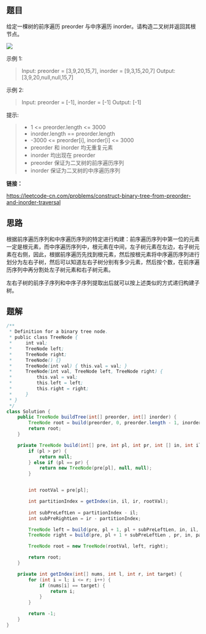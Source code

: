## 题目

给定一棵树的前序遍历 preorder 与中序遍历  inorder。请构造二叉树并返回其根节点。

 ![](https://assets.leetcode.com/uploads/2021/02/19/tree.jpg)

示例 1:

> Input: preorder = [3,9,20,15,7], inorder = [9,3,15,20,7]
> Output: [3,9,20,null,null,15,7]

示例 2:

> Input: preorder = [-1], inorder = [-1]
> Output: [-1]


提示:

> * 1 <= preorder.length <= 3000
> * inorder.length == preorder.length
> * -3000 <= preorder[i], inorder[i] <= 3000
> * preorder 和 inorder 均无重复元素
> * inorder 均出现在 preorder
> * preorder 保证为二叉树的前序遍历序列
> * inorder 保证为二叉树的中序遍历序列



**链接：**

https://leetcode-cn.com/problems/construct-binary-tree-from-preorder-and-inorder-traversal

## 思路

根据前序遍历序列和中序遍历序列的特定进行构建：前序遍历序列中第一位的元素一定是根元素，而中序遍历序列中，根元素在中间，左子树元素在左边，右子树元素在右侧，因此，根据前序遍历先找到根元素，然后按根元素将中序遍历序列进行划分为左右子树，然后可以知道左右子树分别有多少元素，然后按个数，在前序遍历序列中再分割处左子树元素和右子树元素。

左右子树的前序子序列和中序子序列提取出后就可以按上述类似的方式递归构建子树。

## 题解

```java
/**
 * Definition for a binary tree node.
 * public class TreeNode {
 *     int val;
 *     TreeNode left;
 *     TreeNode right;
 *     TreeNode() {}
 *     TreeNode(int val) { this.val = val; }
 *     TreeNode(int val, TreeNode left, TreeNode right) {
 *         this.val = val;
 *         this.left = left;
 *         this.right = right;
 *     }
 * }
 */
class Solution {
    public TreeNode buildTree(int[] preorder, int[] inorder) {
        TreeNode root = build(preorder, 0, preorder.length - 1, inorder, 0, inorder.length - 1);
        return root;
    }

    private TreeNode build(int[] pre, int pl, int pr, int [] in, int il, int ir) {
        if (pl > pr) {
            return null;
        } else if (pl == pr) {
            return new TreeNode(pre[pl], null, null);
        }


        int rootVal = pre[pl];

        int partitionIndex = getIndex(in, il, ir, rootVal);
        
        int subPreLeftLen = partitionIndex - il;
        int subPreRightLen = ir - partitionIndex;

        TreeNode left = build(pre, pl + 1, pl + subPreLeftLen, in, il, partitionIndex - 1);
        TreeNode right = build(pre, pl + 1 + subPreLeftLen , pr, in, partitionIndex + 1, ir);

        TreeNode root = new TreeNode(rootVal, left, right);

        return root;
    }

    private int getIndex(int[] nums, int l, int r, int target) {
        for (int i = l; i <= r; i++) {
            if (nums[i] == target) {
                return i;
            }
        }

        return -1;
    }
}
```
